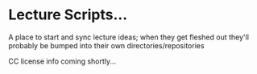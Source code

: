 # Lecture Scripts... 

A place to start and sync lecture ideas; when they get fleshed out they'll probably be bumped into their own directories/repositories

CC license info coming shortly...

